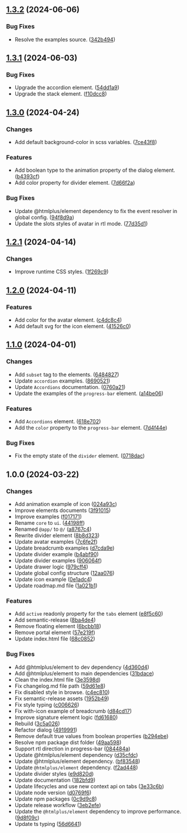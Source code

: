 ## [1.3.2](https://github.com/htmlplus/ui/compare/v1.3.1...v1.3.2) (2024-06-06)


### Bug Fixes

* Resolve the examples source. ([342b494](https://github.com/htmlplus/ui/commit/342b494d5e32a2390afbc3d4414934cd730e9db0))

## [1.3.1](https://github.com/htmlplus/ui/compare/v1.3.0...v1.3.1) (2024-06-03)


### Bug Fixes

* Upgrade the accordion element. ([54dd1a9](https://github.com/htmlplus/ui/commit/54dd1a955d10efff2ec611c08c608301569d5b2b))
* Upgrade the stack element. ([f10dcc8](https://github.com/htmlplus/ui/commit/f10dcc82d4356a545327c469377e66e31971c07b))

## [1.3.0](https://github.com/htmlplus/ui/compare/v1.2.1...v1.3.0) (2024-04-24)


### Changes

* Add default background-color in scss variables. ([7ce43f8](https://github.com/htmlplus/ui/commit/7ce43f8fedcef9c1df76a70f3a701040206d698f))


### Features

* Add boolean type to the animation property of the dialog element. ([b4393cf](https://github.com/htmlplus/ui/commit/b4393cfb7b4d8b76d2e8f9b218966b1be7e82e10))
* Add color property for divider element. ([7d66f2a](https://github.com/htmlplus/ui/commit/7d66f2a05958c620fd47615be32a896369f5bc69))


### Bug Fixes

* Update @htmlplus/element dependency to fix the event resolver in global config. ([94f8d9a](https://github.com/htmlplus/ui/commit/94f8d9a9ea7d977485c6243dfd1ceccf00ae0f10))
* Update the slots styles of avatar in rtl mode. ([77d35d1](https://github.com/htmlplus/ui/commit/77d35d12ce329f0d7460c0542352f6500ef59195))

## [1.2.1](https://github.com/htmlplus/ui/compare/v1.2.0...v1.2.1) (2024-04-14)


### Changes

* Improve runtime CSS styles. ([1f269c9](https://github.com/htmlplus/ui/commit/1f269c9399695a12d22c30d849160b7eb1f32aa5))

## [1.2.0](https://github.com/htmlplus/ui/compare/v1.1.0...v1.2.0) (2024-04-11)


### Features

* Add color for the avatar element. ([c4dc8c4](https://github.com/htmlplus/ui/commit/c4dc8c40840b44d3b4c4f32fe1a96f5ea4361a4c))
* Add default svg for the icon element. ([41526c0](https://github.com/htmlplus/ui/commit/41526c06241175ae414385b7f2b34d056f2e56ac))

## [1.1.0](https://github.com/htmlplus/ui/compare/v1.0.0...v1.1.0) (2024-04-01)


### Changes

* Add `subset` tag to the elements. ([6484827](https://github.com/htmlplus/ui/commit/648482754c1de4da439b168b6f0b3c2ac5fa796d))
* Update `accordion` examples. ([8690521](https://github.com/htmlplus/ui/commit/8690521decbbfd69333c982b4ee61e4e573e2735))
* Update `Accordions` documentation. ([0760a21](https://github.com/htmlplus/ui/commit/0760a21280a6cb43a1394eb926dab1296edc067e))
* Update the examples of the `progress-bar` element. ([a14be06](https://github.com/htmlplus/ui/commit/a14be06c3689115e430fad1315b2e989f66ea576))


### Features

* Add `Accordions` element. ([618e702](https://github.com/htmlplus/ui/commit/618e70277fb3df3880fa16ac96b079ff63066b67))
* Add the `color` property to the `progress-bar` element. ([7d4f44e](https://github.com/htmlplus/ui/commit/7d4f44e9d952707c5c01f0896d93b7a51331bfbd))


### Bug Fixes

* Fix the empty state of the `divider` element. ([0718dac](https://github.com/htmlplus/ui/commit/0718dace42ef48ab661b66bc8dee7d4cf541451c))

## 1.0.0 (2024-03-22)


### Changes

* Add animation example of icon ([024a93c](https://github.com/htmlplus/ui/commit/024a93c9db1c2ac318b88e065f77d3f8c2a3594f))
* Improve elements documents ([3f91015](https://github.com/htmlplus/ui/commit/3f9101511a465bc3b08d7a2e9eef7d6cb129990f))
* Improve examples ([f017171](https://github.com/htmlplus/ui/commit/f0171717fa28ac0038136da8f3b0fb7305636bec))
* Rename `core` to `ui`. ([44198ff](https://github.com/htmlplus/ui/commit/44198ff6c7956dad16fb9fd6af81e83b80725da1))
* Renamed `@app/` to `@/` ([a8767c4](https://github.com/htmlplus/ui/commit/a8767c47c3b1c419cde0f184bc0bb8c7816da342))
* Rewrite divider element ([8b8d323](https://github.com/htmlplus/ui/commit/8b8d3230edbcf33d1ebb616e54724f1ef47cb277))
* Update avatar examples ([7c6fe2f](https://github.com/htmlplus/ui/commit/7c6fe2f4e337f483608031d380e36e351a64dde1))
* Update breadcrumb examples ([d7cda9e](https://github.com/htmlplus/ui/commit/d7cda9e437301bea5341bae6c899d84ce2a6c2fa))
* Update divider example ([b4abf90](https://github.com/htmlplus/ui/commit/b4abf9087a9d38e9c94c4b6b47cd402082ba9b6a))
* Update divider examples ([906064f](https://github.com/htmlplus/ui/commit/906064f6c02d236d2aad2c1e3188b98189fa4d3d))
* Update drawer logic ([979cff4](https://github.com/htmlplus/ui/commit/979cff490c1bca9e4c19ba47125b6a1dd4e73ac9))
* Update global config structure ([12aa076](https://github.com/htmlplus/ui/commit/12aa076be499ccf465028f0c26580e841a41f4d4))
* Update icon example ([0e1adc4](https://github.com/htmlplus/ui/commit/0e1adc413b3fa39faf79657420be7f416b04ab31))
* Update roadmap.md file ([1a021b1](https://github.com/htmlplus/ui/commit/1a021b1f9b73f0ac10590bc87101d25c2e389364))


### Features

* Add `active` readonly property for the `tabs` element ([e8f5c60](https://github.com/htmlplus/ui/commit/e8f5c604837c5da549f582c5dd9c339e617f1319))
* Add semantic-release ([8ba4de4](https://github.com/htmlplus/ui/commit/8ba4de48fdcc6f38ceac459ffab7f7b758d2d7e9))
* Remove floating element ([6bcbb18](https://github.com/htmlplus/ui/commit/6bcbb18dcf1deb2d77a21e2ed5053e6da910d706))
* Remove portal element ([57e219f](https://github.com/htmlplus/ui/commit/57e219f983cf4f0c3e4919ccb86014c3aeb6aae5))
* Update index.html file ([68c0852](https://github.com/htmlplus/ui/commit/68c0852cba4453e06310421036ff55f411ac9ad7))


### Bug Fixes

* Add @htmlplus/element to dev dependency ([4d360d4](https://github.com/htmlplus/ui/commit/4d360d4b87eb36ea26d8115b5ea4d02881173803))
* Add @htmlplus/element to main dependencies ([31bdace](https://github.com/htmlplus/ui/commit/31bdace029d67be8d6c7bb6af5e9b559ba08db97))
* Clean the index.html file ([3e3598d](https://github.com/htmlplus/ui/commit/3e3598d76095f0b1e43122fc1bd8c5c9fda9c538))
* Fix changelog.md file path ([59d61e8](https://github.com/htmlplus/ui/commit/59d61e84425a6c1f225f48419d2b1521d3e17b17))
* Fix disabled style in browse. ([c4ec810](https://github.com/htmlplus/ui/commit/c4ec8105b99dc57c09a64e2c41bd62342e3c2552))
* Fix semantic-release assets ([1952b49](https://github.com/htmlplus/ui/commit/1952b490a1ff32869b856f0215cab4e2a831426e))
* Fix style typing ([c006626](https://github.com/htmlplus/ui/commit/c006626e036c21e593f6f2f3d7131959a0785bf4))
* Fix with-icon example of breadcrumb ([d84cd17](https://github.com/htmlplus/ui/commit/d84cd17a57de74d4be9e236e4585905de5672cef))
* Improve signature element logic ([fd61680](https://github.com/htmlplus/ui/commit/fd616800671d4f6d644c4c5f5a5f3c9cd0205772))
* Rebuild ([3c5a026](https://github.com/htmlplus/ui/commit/3c5a026bbfcbd935b650ffbe24324704b15e0e67))
* Refactor dialog ([4919991](https://github.com/htmlplus/ui/commit/49199914efa20ea8422de26ba8c41b395593efcf))
* Remove default true values from boolean properties ([b294ebe](https://github.com/htmlplus/ui/commit/b294ebee6e7cabb2f9f954510cc1b6492d1425d0))
* Resolve npm package dist folder ([49aa598](https://github.com/htmlplus/ui/commit/49aa59803345b95ca1618eeda3b34ec343e77d31))
* Support rtl direction in progress-bar ([084484a](https://github.com/htmlplus/ui/commit/084484a2ab5effd1955d49f5748024c303cdbc4a))
* Update @htmlplus/element dependency ([d35cfdc](https://github.com/htmlplus/ui/commit/d35cfdc4003f94af2edc317844009c6593a94868))
* Update @htmlplus/element dependency. ([bf83548](https://github.com/htmlplus/ui/commit/bf83548f52c4ba51da2d176a42e0691de8af6491))
* Update `@htmlplus/element` dependency. ([f2ad448](https://github.com/htmlplus/ui/commit/f2ad4489caa00d330c3605633be45b7d08dc26d3))
* Update divider styles ([e9d820d](https://github.com/htmlplus/ui/commit/e9d820d0bbdac96d9fe1e0b747aa4a41b4c426c4))
* Update documentation ([182bfd9](https://github.com/htmlplus/ui/commit/182bfd92227c932284d345a65614ae2053d52273))
* Update lifecycles and use new context api on tabs ([3e33c6b](https://github.com/htmlplus/ui/commit/3e33c6b0a9288d92e46b670c75402b2b46f3311c))
* Update node version ([d0769f6](https://github.com/htmlplus/ui/commit/d0769f6f9d866d5c3bd62de3e5a206e76e9c4eac))
* Update npm packages ([0c9d9c8](https://github.com/htmlplus/ui/commit/0c9d9c8bcb8c1fa9106ef50ad4b46e40bd2a1608))
* Update release workflow ([3eb2efe](https://github.com/htmlplus/ui/commit/3eb2efe080e064939ce45bc2ca7cc9c7d1efcc49))
* Update the `@htmlplus/element` dependency to improve performance. ([9d8f09c](https://github.com/htmlplus/ui/commit/9d8f09cac8ad6303ea4018ec9bde5dd7931f240e))
* Update ts typing ([56d6641](https://github.com/htmlplus/ui/commit/56d664160b523b3828eda02356b97ec0731fd4d4))
